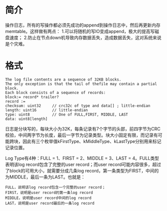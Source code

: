 # 简介
操作日志，所有的写操作都必须先成功的append到操作日志中，然后再更新内存memtable。这样做有两点：
1.可以将随机的写IO变成append，极大的提高写磁盘速度；
2.防止在节点down机导致内存数据丢失，造成数据丢失，这对系统来说是个灾难。

# 格式
```shell
The log file contents are a sequence of 32KB blocks. 
The only exception is that the tail of thefile may contain a partial block.
Each block consists of a sequence of records:
block:= record* trailer?
record :=
checksum: uint32     // crc32c of type and data[] ; little-endian
length: uint16       // little-endian
type: uint8          // One of FULL,FIRST, MIDDLE, LAST
data: uint8[length]
```
日志是分块写的，每块大小为32K，每条记录有7个字节的头部，前四字节为CRC校验，中间两字节为长度，最后一字节为记录类型。块大小固定有限，而记录有可能跨块，因此有三个枚举值kFirstType、kMiddleType、kLastType分别用来标记记录位置。

Log Type有4种：FULL = 1、FIRST = 2、MIDDLE = 3、LAST = 4。FULL类型表明该log record包含了完整的user record；而user record可能内容很多，超过了block的可用大小，就需要分成几条log record，第一条类型为FIRST，中间的为MIDDLE，最后一条为LAST。也就是：
```shell
FULL，说明该log record包含一个完整的user record；
FIRST，说明是user record的第一条log record
MIDDLE，说明是user record中间的log record
LAST，说明是user record最后的一条log record
```
